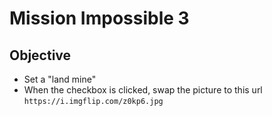 # Mission Impossible 3

## Objective
- Set a "land mine"
- When the checkbox is clicked, swap the picture to this url `https://i.imgflip.com/z0kp6.jpg`